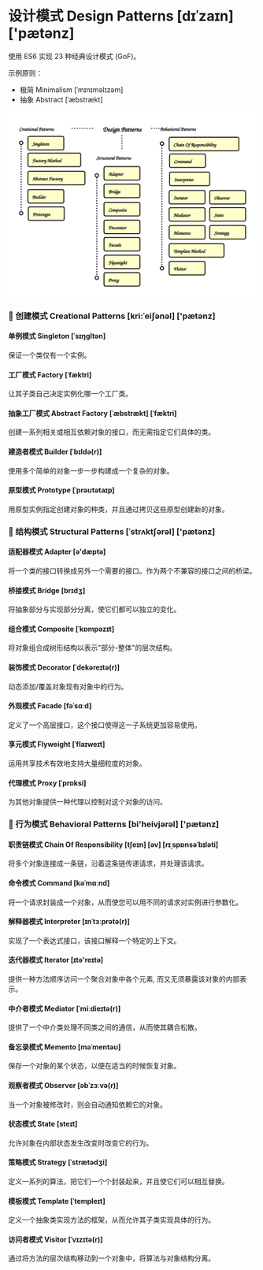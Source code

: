 

# 设计模式 Design Patterns [dɪˈzaɪn] ['pætənz]

使用 ES6 实现 23 种经典设计模式 (GoF)。

示例原则：

* 极简 Minimalism [ˈmɪnɪməlɪzəm]
* 抽象 Abstract [ˈæbstrækt]


![Design Patterns](./design-patterns.svg)

### 📗 创建模式 Creational Patterns [kri:ˈeiʃənəl] ['pætənz]

#### 单例模式 Singleton [ˈsɪŋɡltən] 

  保证一个类仅有一个实例。
#### 工厂模式 Factory [ˈfæktri] 

  让其子类自己决定实例化哪一个工厂类。 
#### 抽象工厂模式 Abstract Factory [ˈæbstrækt] [ˈfæktri] 

  创建一系列相关或相互依赖对象的接口，而无需指定它们具体的类。
#### 建造者模式 Builder [ˈbɪldə(r)] 

  使用多个简单的对象一步一步构建成一个复杂的对象。
#### 原型模式 Prototype [ˈprəʊtətaɪp] 

  用原型实例指定创建对象的种类，并且通过拷贝这些原型创建新的对象。

### 📘 结构模式 Structural Patterns [ˈstrʌktʃərəl] ['pætənz]

#### 适配器模式 Adapter [ə'dæptə] 

  将一个类的接口转换成另外一个需要的接口。作为两个不兼容的接口之间的桥梁。
#### 桥接模式 Bridge [brɪdʒ] 

  将抽象部分与实现部分分离，使它们都可以独立的变化。
#### 组合模式 Composite [ˈkɒmpəzɪt] 

  将对象组合成树形结构以表示"部分-整体"的层次结构。
#### 装饰模式 Decorator [ˈdekəreɪtə(r)] 

  动态添加/覆盖对象现有对象中的行为。
#### 外观模式 Facade [fəˈsɑːd] 

  定义了一个高层接口，这个接口使得这一子系统更加容易使用。
#### 享元模式 Flyweight [ˈflaɪweɪt] 

  运用共享技术有效地支持大量细粒度的对象。
#### 代理模式 Proxy [ˈprɒksi] 

  为其他对象提供一种代理以控制对这个对象的访问。
### 📙 行为模式 Behavioral Patterns [bi'heivjərəl] ['pætənz]

#### 职责链模式 Chain Of Responsibility [tʃeɪn] [əv] [rɪˌspɒnsəˈbɪləti] 

  将多个对象连接成一条链，沿着这条链传递请求，并处理该请求。
#### 命令模式 Command [kəˈmɑːnd] 

  将一个请求封装成一个对象，从而使您可以用不同的请求对实例进行参数化。
#### 解释器模式 Interpreter [ɪnˈtɜːprətə(r)] 

  实现了一个表达式接口，该接口解释一个特定的上下文。
#### 迭代器模式 Iterator [ɪtə'reɪtə] 

  提供一种方法顺序访问一个聚合对象中各个元素, 而又无须暴露该对象的内部表示。
#### 中介者模式 Mediator [ˈmiːdieɪtə(r)] 

  提供了一个中介类处理不同类之间的通信，从而使其耦合松散。
#### 备忘录模式 Memento [məˈmentəʊ] 

  保存一个对象的某个状态，以便在适当的时候恢复对象。
#### 观察者模式 Observer [əbˈzɜːvə(r)] 

  当一个对象被修改时，则会自动通知依赖它的对象。
#### 状态模式 State [steɪt] 

  允许对象在内部状态发生改变时改变它的行为。
#### 策略模式 Strategy [ˈstrætədʒi]

  定义一系列的算法，把它们一个个封装起来，并且使它们可以相互替换。
#### 模板模式 Template [ˈtempleɪt] 

  定义一个抽象类实现方法的框架，从而允许其子类实现具体的行为。
#### 访问者模式 Visitor [ˈvɪzɪtə(r)] 

  通过将方法的层次结构移动到一个对象中，将算法与对象结构分离。